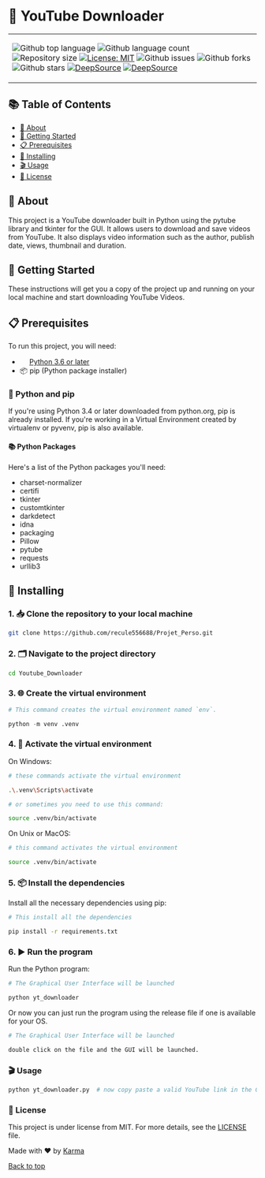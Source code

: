 
# 🎥 YouTube Downloader
<table align="center">
  <tr>
    <td>

![Github top language](https://img.shields.io/github/languages/top/recule556688/projet_perso?color=56BEB8)
![Github language count](https://img.shields.io/github/languages/count/recule556688/projet_perso?color=56BEB8)
![Repository size](https://img.shields.io/github/repo-size/recule556688/projet_perso?color=56BEB8)
[![License: MIT](https://img.shields.io/badge/License-MIT-56BEB8.svg)](https://github.com/recule556688/Projet_Perso/blob/main/LICENSE)
![Github issues](https://img.shields.io/github/issues/recule556688/projet_perso?color=56BEB8)
![Github forks](https://img.shields.io/github/forks/recule556688/projet_perso?color=56BEB8)
![Github stars](https://img.shields.io/github/stars/recule556688/projet_perso?color=56BEB8)
[![DeepSource](https://app.deepsource.com/gh/recule556688/Projet_Perso.svg/?label=active+issues&show_trend=true&token=lfgj4HrvZJ4AkB9HGLVVa6K7)](https://app.deepsource.com/gh/recule556688/Projet_Perso/)
[![DeepSource](https://app.deepsource.com/gh/recule556688/Projet_Perso.svg/?label=resolved+issues&show_trend=true&token=lfgj4HrvZJ4AkB9HGLVVa6K7)](https://app.deepsource.com/gh/recule556688/Projet_Perso/)

  </tr>
</table>

## 📚 Table of Contents

- [📖 About](#about)
- [🚀 Getting Started](#getting_started)
- [📋 Prerequisites](#prerequisites)
- [🔧 Installing](#installing)
- [🎬 Usage](#usage)
- [📝 License](#license)

## 📖 About <a name = "about"></a>

This project is a YouTube downloader built in Python using the pytube library and tkinter for the GUI. It allows users to download and save videos from YouTube. It also displays video information such as the author, publish date, views, thumbnail and duration.

## 🚀 Getting Started <a name = "getting_started"></a>

These instructions will get you a copy of the project up and running on your local machine and start downloading YouTube Videos.

## 📋 Prerequisites <a name = "prerequisites"></a>

To run this project, you will need:

- <img src="https://www.python.org/static/favicon.ico" width="15"> [Python 3.6 or later](https://www.python.org/downloads/)
- 📦 pip (Python package installer)

### 🐍 Python and pip

If you're using Python 3.4 or later downloaded from python.org, pip is already installed. If you're working in a Virtual Environment created by virtualenv or pyvenv, pip is also available.

#### 📚 Python Packages

Here's a list of the Python packages you'll need:

- charset-normalizer
- certifi
- tkinter
- customtkinter
- darkdetect
- idna
- packaging
- Pillow
- pytube
- requests
- urllib3

## 🔧 Installing <a name = "installing"></a>

### 1. 📥 Clone the repository to your local machine

```bash
git clone https://github.com/recule556688/Projet_Perso.git
```

### 2. 🗂️ Navigate to the project directory

```bash
cd Youtube_Downloader
```

### 3. 🌐 Create the virtual environment

```python
# This command creates the virtual environment named `env`.

python -m venv .venv
```

### 4. 🚀 Activate the virtual environment

On Windows:

```bash
# these commands activate the virtual environment

.\.venv\Scripts\activate

# or sometimes you need to use this command:

source .venv/bin/activate
```

On Unix or MacOS:

```bash
# this command activates the virtual environment

source .venv/bin/activate
```

### 5. 📦 Install the dependencies

Install all the necessary dependencies using pip:

```bash
# This install all the dependencies

pip install -r requirements.txt
```

### 6. ▶️ Run the program

Run the Python program:

```python
# The Graphical User Interface will be launched

python yt_downloader
```
Or now you can just run the program using the release file if one is available for your OS.
```bash
# The Graphical User Interface will be launched

double click on the file and the GUI will be launched.
```
### 🎬 Usage <a name = "usage"></a>

```python
python yt_downloader.py  # now copy paste a valid YouTube link in the GUI
```
### 📝 License

This project is under license from MIT. For more details, see the [LICENSE](LICENSE) file.

Made with ❤️ by [Karma](https://github.com/recule556688)

[Back to top](#top)
